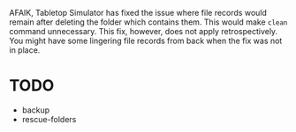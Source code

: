 AFAIK, Tabletop Simulator has fixed the issue where file records would remain after deleting the folder which contains them. This would make `clean` command unnecessary. This fix, however, does not apply retrospectively. You might have some lingering file records from back when the fix was not in place.

# TODO

* backup
* rescue-folders